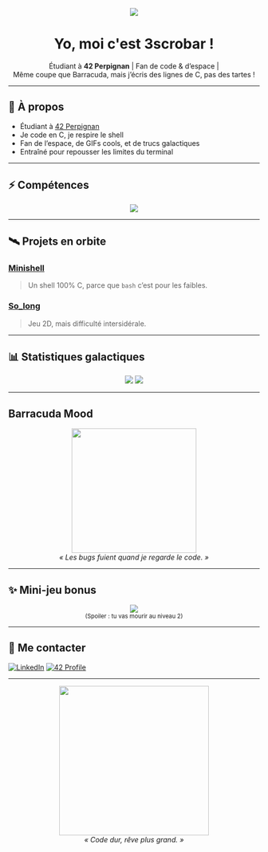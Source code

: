 <!-- Bannière animée -->
<p align="center">
  <img src="https://readme-typing-svg.herokuapp.com/?lines=Bienvenue+sur+le+profil+de+3scrobar+!;Développeur+en+formation+chez+42+Perpignan;Fan+de+code,+de+l%E2%80%99espace,+et+de+Barracuda&center=true&width=1000&height=50&color=7DF9FF&vCenter=true&size=22">
</p>

<h1 align="center">Yo, moi c'est 3scrobar !</h1>
<p align="center">
  Étudiant à <strong>42 Perpignan</strong> | Fan de code & d’espace | <br> Même coupe que Barracuda, mais j’écris des lignes de C, pas des tartes !
</p>

---

## 🚀 À propos

- Étudiant à [42 Perpignan](https://42.fr)
- Je code en C, je respire le shell
- Fan de l’espace, de GIFs cools, et de trucs galactiques
- Entraîné pour repousser les limites du terminal

---

## ⚡ Compétences

<p align="center">
  <img src="https://skillicons.dev/icons?i=c,bash,linux,git,vim&perline=5" />
</p>

---

## 🛰 Projets en orbite

### [Minishell](https://github.com/3scrobar/minishell)
> Un shell 100% C, parce que `bash` c’est pour les faibles.

### [So_long](https://github.com/3scrobar/so_long)
> Jeu 2D, mais difficulté intersidérale.

---

## 📊 Statistiques galactiques

<p align="center">
  <img src="https://github-readme-stats.vercel.app/api?username=3scrobar&show_icons=true&theme=tokyonight" />
  <img src="https://github-readme-stats.vercel.app/api/top-langs/?username=3scrobar&layout=compact&theme=tokyonight" />
</p>

---

## Barracuda Mood

<p align="center">
  <img src="https://media.giphy.com/media/VbnUQpnihPSIgIXuZv/giphy.gif" width="250"/>
  <br><em>« Les bugs fuient quand je regarde le code. »</em>
</p>

---

## ✨ Mini-jeu bonus

<p align="center">
  <a href="https://3scrobar.github.io/so_long/">
    <img src="https://img.shields.io/badge/Joue+à+mon+jeu-Click+Here-orange?style=for-the-badge&logo=itchdotio" />
  </a>
  <br><small>(Spoiler : tu vas mourir au niveau 2)</small>
</p>

---

## 📡 Me contacter

[![LinkedIn](https://img.shields.io/badge/LinkedIn-3scrobar-blue?style=flat-square&logo=linkedin)](https://www.linkedin.com/in/ton-profil)
[![42 Profile](https://img.shields.io/badge/42_Profile-000000?style=flat-square&logo=42&logoColor=white)](https://profile.intra.42.fr/users/3scrobar)

---

<p align="center">
  <img src="https://media.giphy.com/media/IeRdg7gLkf4EU/giphy.gif" width="300"/>
  <br><em>« Code dur, rêve plus grand. »</em>
</p>
